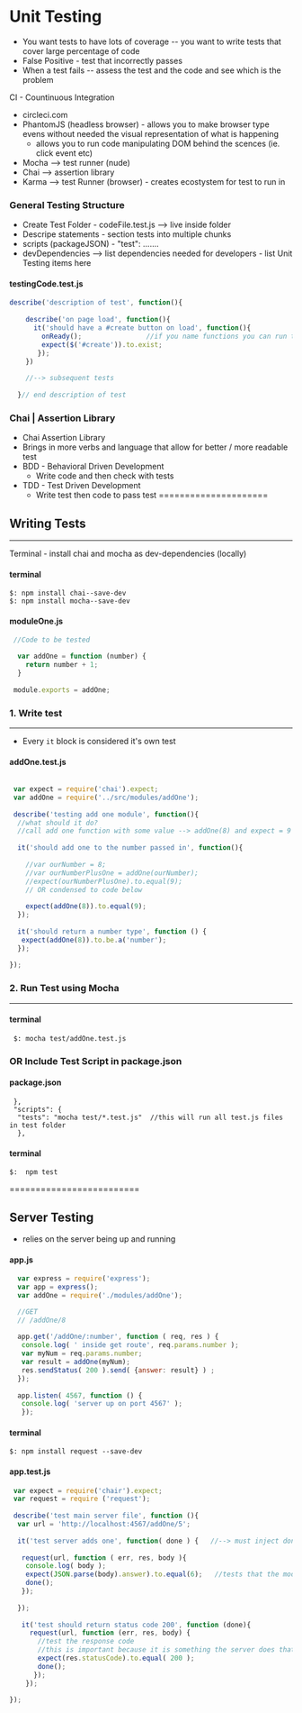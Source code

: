 Unit Testing
===

 - You want tests to have lots of coverage -- you want to write tests that cover large percentage of code 
 - False Positive - test that incorrectly passes
 - When a test fails -- assess the test and the code and see which is the problem

CI - Countinuous Integration
  - circleci.com
  - PhantomJS (headless browser) - allows you to make browser type evens without needed the visual representation of what is happening
    - allows you to run code manipulating DOM behind the scences (ie. click event etc)
  - Mocha --> test runner (nude)
  - Chai --> assertion library
  - Karma --> test Runner (browser) - creates ecostystem for test to run in 
  

### General Testing Structure
  - Create Test Folder - codeFile.test.js --> live inside folder
  - Descripe statements - section tests into multiple chunks
  - scripts (packageJSON) - "test": .......
  - devDependencies --> list dependencies needed for developers - list Unit Testing items here

#### testingCode.test.js
```javascript
describe('description of test', function(){
    
    describe('on page load', function(){
      it('should have a #create button on load', function(){
        onReady();                //if you name functions you can run tests on them - you cannot if they are all nested
        expect($('#create')).to.exist;
       });
    })
    
    //--> subsequent tests 
   
  }// end description of test
```

### Chai | Assertion Library
 - Chai Assertion Library 
 - Brings in more verbs and language that allow for better / more readable test
 - BDD - Behavioral Driven Development
   - Write code and then check with tests
 - TDD - Test Driven Development
   - Write test then code to pass test
=====================

## Writing Tests
-------------------------------------
Terminal - install chai and mocha as dev-dependencies (locally)
#### terminal
```
$: npm install chai--save-dev
$: npm install mocha--save-dev
```

#### moduleOne.js
```javascript
 //Code to be tested

  var addOne = function (number) {
    return number + 1;
  }
 
 module.exports = addOne;
```
### 1. Write test
-------------------------------------
 - Every `it` block is considered it's own test 
#### addOne.test.js
```javascript
 
 var expect = require('chai').expect;
 var addOne = require('../src/modules/addOne');
 
 describe('testing add one module', function(){
  //what should it do?
  //call add one function with some value --> addOne(8) and expect = 9
  
  it('should add one to the number passed in', function(){
   
    //var ourNumber = 8;
    //var ourNumberPlusOne = addOne(ourNumber);
    //expect(ourNumberPlusOne).to.equal(9);
    // OR condensed to code below
  
    expect(addOne(8)).to.equal(9);
  }); 
  
  it('should return a number type', function () {
   expect(addOne(8)).to.be.a('number');
  });
  
});
```

### 2. Run Test using Mocha
-------------------------------------
#### terminal
```
 $: mocha test/addOne.test.js
```
### OR Include Test Script in package.json
#### package.json
```
 },
 "scripts": {
  "tests": "mocha test/*.test.js"  //this will run all test.js files in test folder
  },
```
#### terminal
```
$:  npm test
```
=========================

## Server Testing
 - relies on the server being up and running
 
#### app.js
```javascript
  var express = require('express');
  var app = express();
  var addOne = require('./modules/addOne');

  //GET
  // /addOne/8
  
  app.get('/addOne/:number', function ( req, res ) {
   console.log( ' inside get route', req.params.number );
   var myNum = req.params.number;
   var result = addOne(myNum);
   res.sendStatus( 200 ).send( {answer: result} ) ;  
  });
  
  app.listen( 4567, function () {
   console.log( 'server up on port 4567' );
   });

```
#### terminal
```
$: npm install request --save-dev
```

#### app.test.js
```javascript
 var expect = require('chair').expect;
 var request = require ('request');
 
 describe('test main server file', function (){
  var url = 'http://localhost:4567/addOne/5';
  
  it('test server adds one', function( done ) {   //--> must inject done so that you are able to later call it
   
   request(url, function ( err, res, body ){  
    console.log( body );   
    expect(JSON.parse(body).answer).to.equal(6);   //tests that the module works (repeating unit test)  
    done();   
   });
   
  });
  
   it('test should return status code 200', function (done){
     request(url, function (err, res, body) {
       //test the response code 
       //this is important because it is something the server does that has nothing to do with module  
       expect(res.statusCode).to.equal( 200 );
       done();
      });
    });
  
}); 
```
